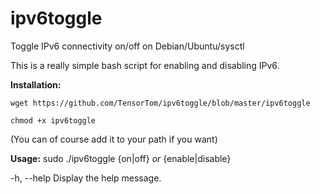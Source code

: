 # ipv6toggle
Toggle IPv6 connectivity on/off on Debian/Ubuntu/sysctl

This is a really simple bash script for enabling and disabling IPv6.

**Installation:**

`wget https://github.com/TensorTom/ipv6toggle/blob/master/ipv6toggle`

`chmod +x ipv6toggle`

(You can of course add it to your path if you want)

**Usage:** sudo ./ipv6toggle {on|off} *or* {enable|disable}

   -h, --help           Display the help message.
   
   

